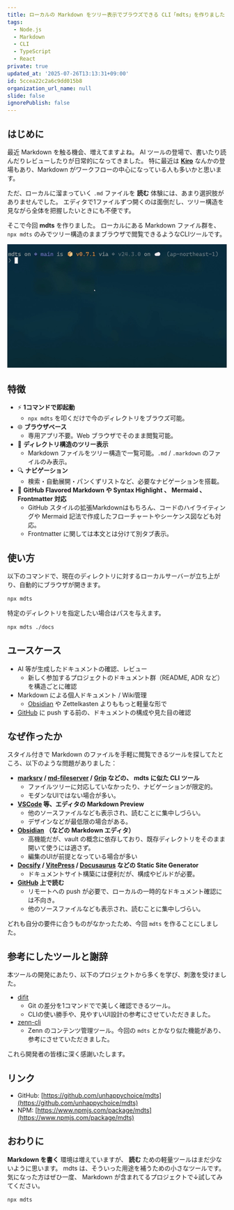 ```yaml
---
title: ローカルの Markdown をツリー表示でブラウズできる CLI「mdts」を作りました
tags:
  - Node.js
  - Markdown
  - CLI
  - TypeScript
  - React
private: true
updated_at: '2025-07-26T13:13:31+09:00'
id: 5ccea22c2a6c9dd015b8
organization_url_name: null
slide: false
ignorePublish: false
---
```


## はじめに

最近 Markdown を触る機会、増えてますよね。 AI ツールの登場で、書いたり読んだりレビューしたりが日常的になってきました。
特に最近は **[Kiro](https://kiro.dev/)** なんかの登場もあり、Markdown がワークフローの中心になっている人も多いかと思います。

ただ、ローカルに溜まっていく `.md` ファイルを **読む** 体験には、あまり選択肢がありませんでした。
エディタで1ファイルずつ開くのは面倒だし、ツリー構造を見ながら全体を把握したいときにも不便です。

そこで今回 **mdts** を作りました。
ローカルにある Markdown ファイル群を、 `npx mdts` のみでツリー構造のままブラウザで閲覧できるようなCLIツールです。

![](https://github.com/unhappychoice/mdts/blob/main/docs/images/screen_animation.gif?raw=true)

## 特徴
* ⚡ **1コマンドで即起動**
    * `npx mdts` を叩くだけで今のディレクトリをブラウズ可能。
* 🌐 **ブラウザベース**
    * 専用アプリ不要。Web ブラウザでそのまま閲覧可能。
* 📂 **ディレクトリ構造のツリー表示**
    * Markdown ファイルをツリー構造で一覧可能。`.md` / `.markdown` のファイルのみ表示。
* 🔍 **ナビゲーション**
    * 検索・自動展開・パンくずリストなど、必要なナビゲーションを搭載。
* 📝 **GitHub Flavored Markdown や Syntax Highlight 、 Mermaid 、 Frontmatter 対応**
    * GitHub スタイルの拡張Markdownはもちろん、コードのハイライティングや Mermaid 記法で作成したフローチャートやシーケンス図なども対応。
    * Frontmatter に関しては本文とは分けて別タブ表示。

## 使い方

以下のコマンドで、現在のディレクトリに対するローカルサーバーが立ち上がり、自動的にブラウザが開きます。

```bash
npx mdts
```

特定のディレクトリを指定したい場合はパスを与えます。

```bash
npx mdts ./docs
```

## ユースケース

* AI 等が生成したドキュメントの確認、レビュー
    * 新しく参加するプロジェクトのドキュメント群（README, ADR など）を構造ごとに確認
* Markdown による個人ドキュメント / Wiki管理
    * [Obsidian](https://obsidian.md/) や Zettelkasten よりももっと軽量な形で
* [GitHub](https://github.com/) に push する前の、ドキュメントの構成や見た目の確認

## なぜ作ったか

スタイル付きで Markdown のファイルを手軽に閲覧できるツールを探してたところ、以下のような問題がありました：

* **[marksrv](https://github.com/markserv/markserv) / [md-fileserver](https://github.com/commenthol/md-fileserver) / [Grip](https://github.com/joeyespo/grip) などの、 mdts に似た CLI ツール**
    * ファイルツリーに対応していなかったり、ナビゲーションが限定的。
    * モダンなUIではない場合が多い。
* **[VSCode](https://code.visualstudio.com/) 等、エディタの Markdown Preview**
    * 他のソースファイルなども表示され、読むことに集中しづらい。
    * デザインなどが最低限の場合がある。
* **[Obsidian](https://obsidian.md/) （などの Markdown エディタ）**
    * 高機能だが、vault の概念に依存しており、既存ディレクトリをそのまま開いて使うには適さず。
    * 編集のUIが前提となっている場合が多い
* **[Docsify](https://docsify.js.org/) / [VitePress](https://vitepress.dev/) / [Docusaurus](https://docusaurus.io/) などの Static Site Generator**
    * ドキュメントサイト構築には便利だが、構成やビルドが必要。
* **[GitHub](https://github.com/) 上で読む**
    * リモートへの push が必要で、ローカルの一時的なドキュメント確認には不向き。
    * 他のソースファイルなども表示され、読むことに集中しづらい。

どれも自分の要件に合うものがなかったため、今回 `mdts` を作ることにしました。

## 参考にしたツールと謝辞
本ツールの開発にあたり、以下のプロジェクトから多くを学び、刺激を受けました。

* [difit](https://github.com/yoshiko-pg/difit)
    * Git の差分を1コマンドでで美しく確認できるツール。
    * CLIの使い勝手や、見やすいUI設計の参考にさせていただきました。
* [zenn-cli](https://github.com/zenn-dev/zenn-editor)
    * Zenn のコンテンツ管理ツール。今回の `mdts` とかなり似た機能があり、参考にさせていただきました。

これら開発者の皆様に深く感謝いたします。

## リンク

* GitHub: [https://github.com/unhappychoice/mdts](https://github.com/unhappychoice/mdts)
* NPM: [https://www.npmjs.com/package/mdts](https://www.npmjs.com/package/mdts)

## おわりに

**Markdown を書く** 環境は増えていますが、 **読む** ための軽量ツールはまだ少ないように思います。
mdts は、そういった用途を補うための小さなツールです。
気になった方はぜひ一度、 Markdown が含まれてるプロジェクトで↓試してみてください。

```bash
npx mdts
```
